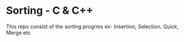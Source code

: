 # Sorting - C & C++
This repo consist of the sorting progrms ex- Insertion, Selection, Quick, Merge etc
